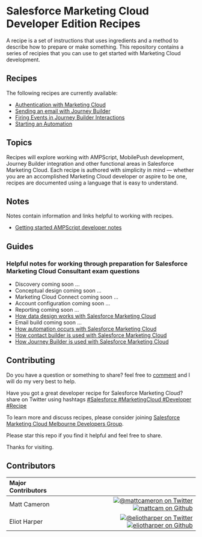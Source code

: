 # Salesforce Marketing Cloud Developer Edition Recipes

A recipe is a set of instructions that uses ingredients and a method to describe how to prepare or make something. This repository contains a series of recipies that you can use to get started with Marketing Cloud development.

## Recipes

The following recipes are currently available:

* [Authentication with Marketing Cloud](authentication.md)
* [Sending an email with Journey Builder](step-by-step-guide-to-sending-an-email-with-journey-builder.md)
* [Firing Events in Journey Builder Interactions](firing-events.md)
* [Starting an Automation](starting-an-automation.md)

## Topics

Recipes will explore working with AMPScript, MobilePush development, Journey Builder integration and other functional areas in Salesforce Marketing Cloud. Each recipe is authored with simplicity in mind &mdash; whether you are an accomplished Marketing Cloud developer or aspire to be one, recipes are documented using a language that is easy to understand.

## Notes

Notes contain information and links helpful to working with recipes.

* [Getting started AMPScript developer notes](getting-started-with-ampscript-developer-notes.md)

## Guides

### Helpful notes for working through preparation for Salesforce Marketing Cloud Consultant exam questions

* Discovery coming soon ...
* Conceptual design coming soon ...
* Marketing Cloud Connect coming soon ...
* Account configuration coming soon ...
* Reporting coming soon ...
* [How data design works with Salesforce Marketing Cloud](how-data-design-works-with-salesforce-marketing-cloud.md)
* Email build coming soon ...
* [How automation occurs with Salesforce Marketing Cloud](how-automation-occurs-with-salesforce-marketing-cloud.md)
* [How contact builder is used with Salesforce Marketing Cloud](how-contact-builder-is-used-with-salesforce-marketing-cloud.md)
* [How Journey Builder is used with Salesforce Marketing Cloud](how-journey-builder-is-used-with-salesforce-marketing-cloud.md)


## Contributing

Do you have a question or something to share? feel free to [comment](https://github.com/mattcam/Salesforce-Marketing-Cloud-Developer-Edition-Recipes/issues/new) and I will do my very best to help.

Have you got a great developer recipe for Salesforce Marketing Cloud? share on Twitter using hashtags [#Salesforce #MarketingCloud #Developer #Recipe](https://twitter.com/search?f=realtime&q=%23Salesforce%20%23MarketingCloud%20%23Developer%20%23Recipe)

To learn more and discuss recipes, please consider joining [Salesforce Marketing Cloud Melbourne Developers Group](http://www.meetup.com/Salesforce-Marketing-Cloud-Melbourne-Developers-Group/).

Please star this repo if you find it helpful and feel free to share. 

Thanks for visiting. 

## Contributors

|Major Contributors&nbsp;&nbsp;&nbsp;&nbsp;&nbsp;&nbsp;&nbsp;&nbsp;&nbsp;&nbsp;&nbsp;&nbsp;&nbsp;&nbsp; | |
|:----|----:|
|Matt Cameron |[![@mattcameron on Twitter](https://raw.githubusercontent.com/ExactTarget/fuelux/gh-pages/invertobird-sm.png)](http://twitter.com/mattcameron) [![mattcam on Github](https://raw.githubusercontent.com/ExactTarget/fuelux/gh-pages/invertocat-sm.png)](http://github.com/mattcam) |
|Eliot Harper | [![@eliotharper on Twitter](https://raw.githubusercontent.com/ExactTarget/fuelux/gh-pages/invertobird-sm.png)](http://twitter.com/eliotharper) [![eliotharper on Github](https://raw.githubusercontent.com/ExactTarget/fuelux/gh-pages/invertocat-sm.png)](http://github.com/eliotharper)|

